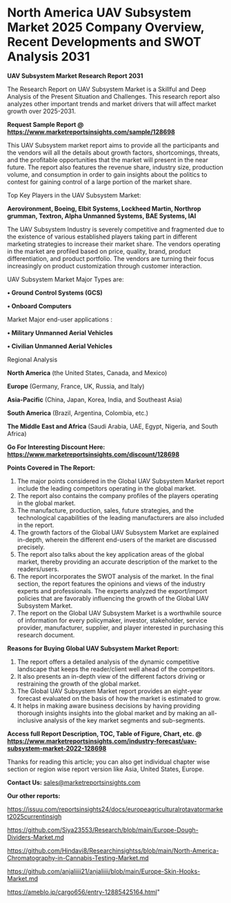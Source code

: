 # North America UAV Subsystem Market 2025 Company Overview, Recent Developments and SWOT Analysis 2031

<strong>UAV Subsystem Market Research Report 2031</strong>

The Research Report on UAV Subsystem Market is a Skillful and Deep Analysis of the Present Situation and Challenges. This research report also analyzes other important trends and market drivers that will affect market growth over 2025-2031.

<strong>Request Sample Report @ <a href=https://www.marketreportsinsights.com/sample/128698>https://www.marketreportsinsights.com/sample/128698</a></strong>

This UAV Subsystem market report aims to provide all the participants and the vendors will all the details about growth factors, shortcomings, threats, and the profitable opportunities that the market will present in the near future. The report also features the revenue share, industry size, production volume, and consumption in order to gain insights about the politics to contest for gaining control of a large portion of the market share.

Top Key Players in the UAV Subsystem Market:

<strong>Aerovironment, Boeing, Elbit Systems, Lockheed Martin, Northrop grumman, Textron, Alpha Unmanned Systems, BAE Systems, IAI</strong>

The UAV Subsystem Industry is severely competitive and fragmented due to the existence of various established players taking part in different marketing strategies to increase their market share. The vendors operating in the market are profiled based on price, quality, brand, product differentiation, and product portfolio. The vendors are turning their focus increasingly on product customization through customer interaction.

UAV Subsystem Market Major Types are:

<strong>• Ground Control Systems (GCS)

• Onboard Computers</strong>

Market Major end-user applications :

<strong>• Military Unmanned Aerial Vehicles

• Civilian Unmanned Aerial Vehicles</strong>

Regional Analysis

</u><strong><b>North America</b></strong> (the United States, Canada, and Mexico)

<strong><b>Europe </b></strong>(Germany, France, UK, Russia, and Italy)

<strong><b>Asia-Pacific</b></strong> (China, Japan, Korea, India, and Southeast Asia)

<strong><b>South America</b></strong> (Brazil, Argentina, Colombia, etc.)

<strong><b>The Middle East and Africa</b></strong> (Saudi Arabia, UAE, Egypt, Nigeria, and South Africa)

<strong>Go For Interesting Discount Here: <a href=https://www.marketreportsinsights.com/discount/128698>https://www.marketreportsinsights.com/discount/128698</a></strong>

<strong>Points Covered in The Report:</strong>
<ol>
  <li>The major points considered in the Global UAV Subsystem Market report include the leading competitors operating in the global market.</li>
  <li>The report also contains the company profiles of the players operating in the global market.</li>
  <li>The manufacture, production, sales, future strategies, and the technological capabilities of the leading manufacturers are also included in the report.</li>
  <li>The growth factors of the Global UAV Subsystem Market are explained in-depth, wherein the different end-users of the market are discussed precisely.</li>
  <li>The report also talks about the key application areas of the global market, thereby providing an accurate description of the market to the readers/users.</li>
  <li>The report incorporates the SWOT analysis of the market. In the final section, the report features the opinions and views of the industry experts and professionals. The experts analyzed the export/import policies that are favorably influencing the growth of the Global UAV Subsystem Market.</li>
  <li>The report on the Global UAV Subsystem Market is a worthwhile source of information for every policymaker, investor, stakeholder, service provider, manufacturer, supplier, and player interested in purchasing this research document.</li>
</ol>
<strong>Reasons for Buying Global UAV Subsystem Market Report:</strong>

<ol>
  <li>The report offers a detailed analysis of the dynamic competitive landscape that keeps the reader/client well ahead of the competitors.</li>
  <li>It also presents an in-depth view of the different factors driving or restraining the growth of the global market.</li>
  <li>The Global UAV Subsystem Market report provides an eight-year forecast evaluated on the basis of how the market is estimated to grow.</li>
  <li>It helps in making aware business decisions by having providing thorough insights insights into the global market and by making an all-inclusive analysis of the key market segments and sub-segments.</li>
</ol>
<strong>Access full Report Description, TOC, Table of Figure, Chart, etc. @ <a href=https://www.marketreportsinsights.com/industry-forecast/uav-subsystem-market-2022-128698>https://www.marketreportsinsights.com/industry-forecast/uav-subsystem-market-2022-128698</a></strong>


Thanks for reading this article; you can also get individual chapter wise section or region wise report version like Asia, United States, Europe.

<strong>Contact Us:</strong>
sales@marketreportsinsights.com

<strong>Our other reports:</strong>

<a href=https://issuu.com/reportsinsights24/docs/europeagriculturalrotavatormarket2025currentinsigh>https://issuu.com/reportsinsights24/docs/europeagriculturalrotavatormarket2025currentinsigh</a>

<a href=https://github.com/Siya23553/Research/blob/main/Europe-Dough-Dividers-Market.md>https://github.com/Siya23553/Research/blob/main/Europe-Dough-Dividers-Market.md</a>

<a href=https://github.com/Hindavi8/Researchinsightss/blob/main/North-America-Chromatography-in-Cannabis-Testing-Market.md>https://github.com/Hindavi8/Researchinsightss/blob/main/North-America-Chromatography-in-Cannabis-Testing-Market.md</a>

<a href=https://github.com/anjaliiii21/anjaliiii/blob/main/Europe-Skin-Hooks-Market.md>https://github.com/anjaliiii21/anjaliiii/blob/main/Europe-Skin-Hooks-Market.md</a>

<a href=https://ameblo.jp/cargo656/entry-12885425164.html>https://ameblo.jp/cargo656/entry-12885425164.html</a>"

